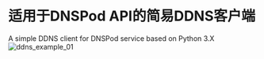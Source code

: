 # 适用于DNSPod API的简易DDNS客户端
A simple DDNS client for DNSPod service based on Python 3.X
![ddns_example_01](https://user-images.githubusercontent.com/110202952/186743035-5257c06f-03ea-453e-9fed-5608509d3330.jpg)
